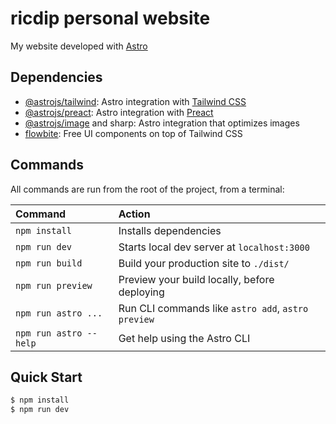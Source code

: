 # ricdip personal website

My website developed with [Astro](https://astro.build/)

## Dependencies

- [@astrojs/tailwind](https://docs.astro.build/en/guides/integrations-guide/tailwind/): Astro integration with [Tailwind CSS](https://tailwindcss.com/)
- [@astrojs/preact](https://docs.astro.build/en/guides/integrations-guide/preact/): Astro integration with [Preact](https://preactjs.com/)
- [@astrojs/image](https://docs.astro.build/en/guides/integrations-guide/image/) and sharp: Astro integration that optimizes images
- [flowbite](https://flowbite.com/): Free UI components on top of Tailwind CSS 

## Commands

All commands are run from the root of the project, from a terminal:

| Command                | Action                                             |
| :--------------------- | :------------------------------------------------- |
| `npm install`          | Installs dependencies                              |
| `npm run dev`          | Starts local dev server at `localhost:3000`        |
| `npm run build`        | Build your production site to `./dist/`            |
| `npm run preview`      | Preview your build locally, before deploying       |
| `npm run astro ...`    | Run CLI commands like `astro add`, `astro preview` |
| `npm run astro --help` | Get help using the Astro CLI                       |

## Quick Start
```bash
$ npm install
$ npm run dev
```

